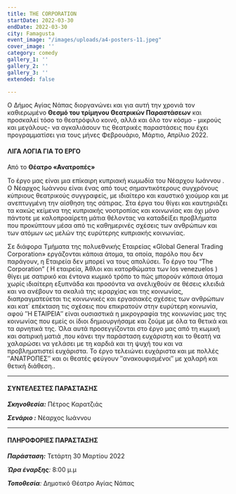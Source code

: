 ```yaml
---
title: THE CORPORATION
startDate: 2022-03-30
endDate: 2022-03-30
city: Famagusta
event_image: "/images/uploads/a4-posters-11.jpeg"
cover_image: ''
category: comedy
gallery_1: ''
gallery_2: ''
gallery_3: ''
extended: false

---
```

Ο Δήμος Αγίας Νάπας διοργανώνει και για αυτή την χρονιά τον καθιερωμένο **Θεσμό του τρίμηνου Θεατρικών Παραστάσεων** και προσκαλεί τόσο το θεατρόφιλο κοινό, αλλά και όλο τον κόσμο - μικρούς και μεγάλους- να αγκαλιάσουν τις θεατρικές παραστάσεις που έχει προγραμματίσει για τους μήνες Φεβρουάριο, Μάρτιο, Απρίλιο 2022.

#### ΛΙΓΑ ΛΟΓΙΑ ΓΙΑ ΤΟ ΕΡΓΟ

Από το **Θέατρο «Ανατροπές»** 

Το έργο μας είναι μια επίκαιρη κυπριακή κωμωδία του Νέαρχου Ιωάννου . Ο Νέαρχος Ιωάννου είναι ένας από τους σημαντικότερους συγχρόνους κύπριους θεατρικούς συγγραφείς, με ιδιαίτερο και καυστικό χιούμορ και με ανεπτυγμένη την αίσθηση της σάτιρας. Στα έργα του θίγει και καυτηριάζει τα κακώς κείμενα της κυπριακής νοοτροπίας και κοινωνίας και όχι μόνο πάντοτε με καλοπροαίρετη μάτια θέλοντας να καταδείξει προβλήματα που προκύπτουν μέσα από τις καθημερινές σχέσεις των ανθρώπων και των ατόμων ως μελών της ευρύτερης κυπριακής κοινωνίας.

Σε διάφορα Τμήματα της πολυεθνικής Εταιρείας «Global General Trading Corporation» εργάζονται κάποια άτομα, τα οποία, παρόλο που δεν παράγουν, η Εταιρεία δεν μπορεί να τους απολύσει. Το έργο του “The Corporation” ( Η εταιρεία, Άθλοι και κατορθώματα των los venezuelos ) θίγει με σατιρικό και έντονα κωμικό τρόπο το πώς μπορούν κάποια άτομα χωρίς ιδιαίτερη εξυπνάδα και προσόντα να ανελιχθούν σε θέσεις κλειδιά και να ανέβουν τα σκαλιά της ιεραρχίας και της κοινωνίας, διαπραγματεύεται τις κοινωνικές και εργασιακές σχέσεις των ανθρώπων και κατ΄ επέκταση τις σχέσεις που επικρατούν στην ευρύτερη κοινωνία, αφού ″Η ΕΤΑΙΡΕΙΑ″ είναι ουσιαστικά η μικρογραφία της κοινωνίας μας της κοινωνίας που εμείς οι ίδιοι δημιουργήσαμε και ζούμε με όλα τα θετικά και τα αρνητικά της. Όλα αυτά προσεγγίζονται στο έργο μας από τη κωμική και σατιρική ματιά ,που κάνει την παράσταση ευχάριστη και το θεατή να χαλαρώσει να γελάσει με τη καρδιά και τη ψυχή του και να προβληματιστεί ευχάριστα. Το έργο τελειώνει ευχάριστα και με πολλές ″ΑΝΑΤΡΟΠΕΣ″ και οι θεατές φεύγουν ″ανακουφισμένοι″ με χαλαρή και θετική διάθεση..

***

#### ΣΥΝΤΕΛΕΣΤΕΣ ΠΑΡΑΣΤΑΣΗΣ

**_Σκηνοθεσία:_**  Πέτρος Καρατζιάς

**_Σενάριο :_** Νέαρχος Ιωάννου

***

#### ΠΛΗΡΟΦΟΡΙΕΣ ΠΑΡΑΣΤΑΣΗΣ

**_Παράσταση:_** Τετάρτη 30 Μαρτίου 2022

**_Ώρα έναρξης_**_:_ 8:00 μ.μ

**_Τοποθεσία_**_:_ Δημοτικό Θέατρο Αγίας Νάπας